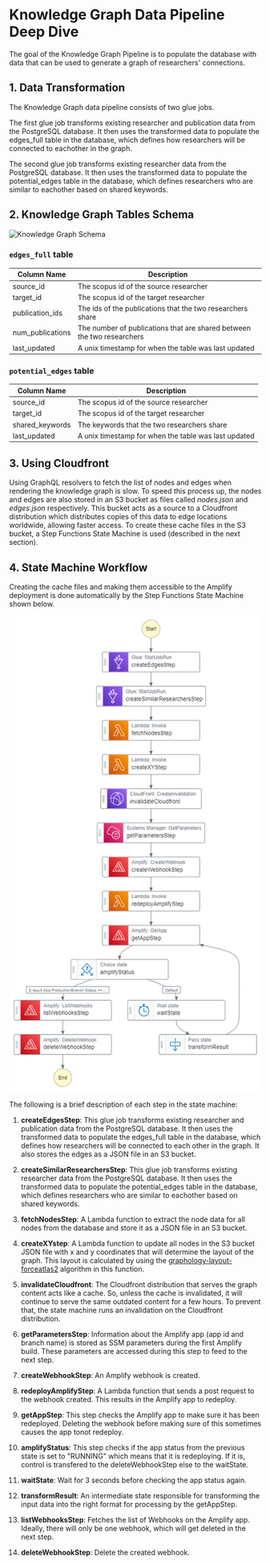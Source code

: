 # Knowledge Graph Data Pipeline Deep Dive

The goal of the Knowledge Graph Pipeline is to populate the database with data that can be used to generate a graph of researchers' connections.

## 1. Data Transformation
The Knowledge Graph data pipeline consists of two glue jobs. 

The first glue job transforms existing researcher and publication data from the PostgreSQL database. It then uses the transformed data to populate the edges_full table in the database, which defines how researchers will be connected to eachother in the graph. 

The second glue job transforms existing researcher data from the PostgreSQL database. It then uses the transformed data to populate the potential_edges table in the database, which defines researchers who are similar to eachother based on shared keywords.


## 2. Knowledge Graph Tables Schema

![Knowledge Graph Schema](images/KnowledgeGraphDatabaseSchema.png)

### `edges_full` table

| Column Name | Description 
| ----------- | ----------- 
| source_id | The scopus id of the source researcher
| target_id | The scopus id of the target researcher
| publication_ids | The ids of the publications that the two researchers share
| num_publications | The number of publications that are shared between the two researchers
| last_updated | A unix timestamp for when the table was last updated


### `potential_edges` table

| Column Name | Description 
| ----------- | ----------- 
| source_id | The scopus id of the source researcher
| target_id | The scopus id of the target researcher
| shared_keywords | The keywords that the two researchers share
| last_updated | A unix timestamp for when the table was last updated

## 3. Using Cloudfront

Using GraphQL resolvers to fetch the list of nodes and edges when rendering the knowledge graph is slow. To speed this process up, the nodes and edges are also stored in an S3 bucket as files called *nodes.json* and *edges.json* respectively. This bucket acts as a source to a Cloudfront distribution which distributes copies of this data to edge locations worldwide, allowing faster access. To create these cache files in the S3 bucket, a Step Functions State Machine is used (described in the next section).

## 4. State Machine Workflow

Creating the cache files and making them accessible to the Amplify deployment is done automatically by the Step Functions State Machine shown below.

![alt text](images/p3/deepdive/stepfunctions_graph.png)

The following is a brief description of each step in the state machine:

1. **createEdgesStep**: This glue job transforms existing researcher and publication data from the PostgreSQL database. It then uses the transformed data to populate the edges_full table in the database, which defines how researchers will be connected to each other in the graph. It also stores the edges as a JSON file in an S3 bucket.

2. **createSimilarResearchersStep**: This glue job transforms existing researcher data from the PostgreSQL database. It then uses the transformed data to populate the potential_edges table in the database, which defines researchers who are similar to eachother based on shared keywords.

3. **fetchNodesStep**: A Lambda function to extract the node data for all nodes from the database and store it as a JSON file in an S3 bucket. 

4. **createXYstep**: A Lambda function to update all nodes in the S3 bucket JSON file with x and y coordinates that will determine the layout of the graph. This layout is calculated by using the [graphology-layout-forceatlas2](https://www.npmjs.com/package/graphology-layout-forceatlas2) algorithm in this function.

5. **invalidateCloudfront**: The Cloudfront distribution that serves the graph content acts like a cache. So, unless the cache is invalidated, it will continue to serve the same outdated content for a few hours. To prevent that, the state machine runs an invalidation on the Cloudfront distribution.

6. **getParametersStep**: Information about the Amplify app (app id and branch name) is stored as SSM parameters during the first Amplify build. These parameters are accessed during this step to feed to the next step.

7. **createWebhookStep**: An Amplify webhook is created.

8. **redeployAmplifyStep**: A Lambda function that sends a post request to the webhook created. This results in the Amplify app to redeploy.

9. **getAppStep**: This step checks the Amplify app to make sure it has been redeployed. Deleting the webhook before making sure of this sometimes causes the app tonot redeploy. 

10. **amplifyStatus**: This step checks if the app status from the previous state is set to "RUNNING" which means that it is redeploying. If it is, control is transfered to the deleteWebhookStep else to the waitState.

11. **waitState**: Wait for 3 seconds before checking the app status again.

12. **transformResult**: An intermediate state responsible for transforming the input data into the right format for processing by the getAppStep.

13. **listWebhooksStep**: Fetches the list of Webhooks on the Amplify app. Ideally, there will only be one webhook, which will get deleted in the next step.

14. **deleteWebhookStep**: Delete the created webhook.